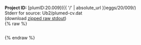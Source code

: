 **Project ID:** [plumID:20.009]({{ '/' | absolute_url }}eggs/20/009/)  
Stderr for source:  Ub2/plumed-cv.dat   
(download [zipped raw stdout](plumed-cv.dat.plumed.stdout.txt.zip))  
{% raw %}
<pre>
</pre>
{% endraw %}
